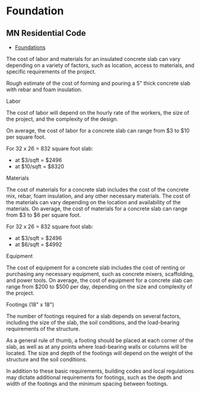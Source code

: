 # Foundation

## MN Residential Code

- [Foundations](https://codes.iccsafe.org/content/MNIFGMNRC2020P1/chapter-5-foundations)

The cost of labor and materials for an insulated concrete slab can vary depending on a variety of factors, such as location, access to materials, and specific requirements of the project. 

Rough estimate of the cost of forming and pouring a 5" thick concrete slab with rebar and foam insulation.

Labor

The cost of labor will depend on the hourly rate of the workers, the size of the project, and the complexity of the design. 

On average, the cost of labor for a concrete slab can range from $3 to $10 per square foot. 

For 32 x 26 = 832 square foot slab: 
- at $3/sqft = $2496
- at $10/sqft = $8320


Materials

The cost of materials for a concrete slab includes the cost of the concrete mix, rebar, foam insulation, and any other necessary materials. 
The cost of the materials can vary depending on the location and availability of the materials. 
On average, the cost of materials for a concrete slab can range from $3 to $6 per square foot. 

For 32 x 26 = 832 square foot slab: 
- at $3/sqft = $2496
- at $6/sqft = $4992

Equipment

The cost of equipment for a concrete slab includes the cost of renting or purchasing any necessary equipment, such as concrete mixers, scaffolding, and power tools. 
On average, the cost of equipment for a concrete slab can range from $200 to $500 per day, 
depending on the size and complexity of the project.

Footings (18" x 18")

The number of footings required for a slab depends on several factors, including the size of the slab, the soil conditions, and the load-bearing requirements of the structure.

As a general rule of thumb, a footing should be placed at each corner of the slab, as well as at any points where load-bearing walls or columns will be located. 
The size and depth of the footings will depend on the weight of the structure and the soil conditions.

In addition to these basic requirements, building codes and local regulations may dictate additional requirements for footings, such as the depth and width of the footings and the minimum spacing between footings.





